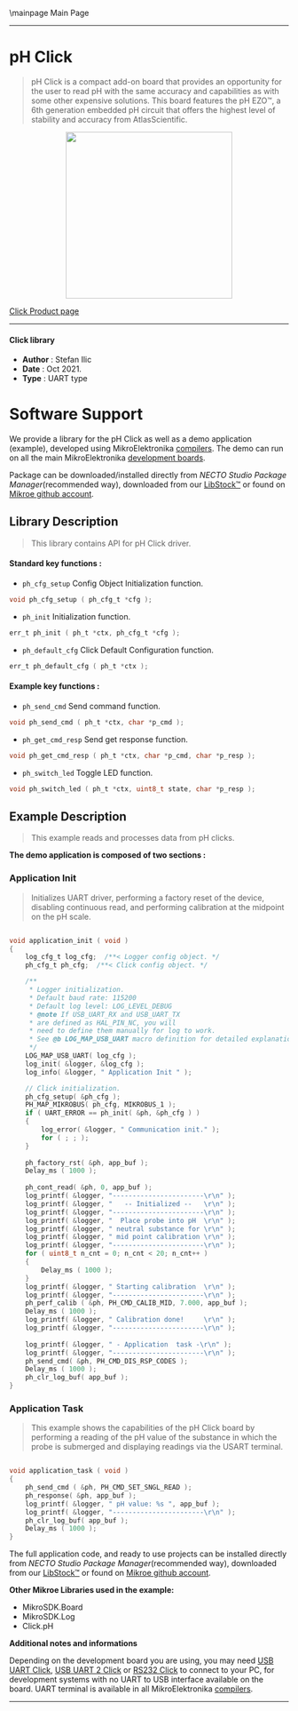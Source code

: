 \mainpage Main Page

---
# pH Click

> pH Click is a compact add-on board that provides an opportunity for the user to read pH with the same accuracy and capabilities as with some other expensive solutions. This board features the pH EZO™, a 6th generation embedded pH circuit that offers the highest level of stability and accuracy from AtlasScientific.

<p align="center">
  <img src="https://download.mikroe.com/images/click_for_ide/ph_click.png" height=300px>
</p>

[Click Product page](https://www.mikroe.com/ph-click)

---


#### Click library

- **Author**        : Stefan Ilic
- **Date**          : Oct 2021.
- **Type**          : UART type


# Software Support

We provide a library for the pH Click
as well as a demo application (example), developed using MikroElektronika
[compilers](https://www.mikroe.com/necto-studio).
The demo can run on all the main MikroElektronika [development boards](https://www.mikroe.com/development-boards).

Package can be downloaded/installed directly from *NECTO Studio Package Manager*(recommended way), downloaded from our [LibStock&trade;](https://libstock.mikroe.com) or found on [Mikroe github account](https://github.com/MikroElektronika/mikrosdk_click_v2/tree/master/clicks).

## Library Description

> This library contains API for pH Click driver.

#### Standard key functions :

- `ph_cfg_setup` Config Object Initialization function.
```c
void ph_cfg_setup ( ph_cfg_t *cfg );
```

- `ph_init` Initialization function.
```c
err_t ph_init ( ph_t *ctx, ph_cfg_t *cfg );
```

- `ph_default_cfg` Click Default Configuration function.
```c
err_t ph_default_cfg ( ph_t *ctx );
```

#### Example key functions :

- `ph_send_cmd` Send command function.
```c
void ph_send_cmd ( ph_t *ctx, char *p_cmd );
```

- `ph_get_cmd_resp` Send get response function.
```c
void ph_get_cmd_resp ( ph_t *ctx, char *p_cmd, char *p_resp );
```

- `ph_switch_led` Toggle LED function.
```c
void ph_switch_led ( ph_t *ctx, uint8_t state, char *p_resp );
```

## Example Description

> This example reads and processes data from pH clicks.

**The demo application is composed of two sections :**

### Application Init

> Initializes UART driver, performing a factory reset of the device, disabling continuous read, 
> and performing calibration at the midpoint on the pH scale.

```c

void application_init ( void ) 
{
    log_cfg_t log_cfg;  /**< Logger config object. */
    ph_cfg_t ph_cfg;  /**< Click config object. */

    /** 
     * Logger initialization.
     * Default baud rate: 115200
     * Default log level: LOG_LEVEL_DEBUG
     * @note If USB_UART_RX and USB_UART_TX 
     * are defined as HAL_PIN_NC, you will 
     * need to define them manually for log to work. 
     * See @b LOG_MAP_USB_UART macro definition for detailed explanation.
     */
    LOG_MAP_USB_UART( log_cfg );
    log_init( &logger, &log_cfg );
    log_info( &logger, " Application Init " );

    // Click initialization.
    ph_cfg_setup( &ph_cfg );
    PH_MAP_MIKROBUS( ph_cfg, MIKROBUS_1 );
    if ( UART_ERROR == ph_init( &ph, &ph_cfg ) ) 
    {
        log_error( &logger, " Communication init." );
        for ( ; ; );
    }
    
    ph_factory_rst( &ph, app_buf );
    Delay_ms ( 1000 );
    
    ph_cont_read( &ph, 0, app_buf );
    log_printf( &logger, "-----------------------\r\n" );
    log_printf( &logger, "   -- Initialized --   \r\n" );
    log_printf( &logger, "-----------------------\r\n" );
    log_printf( &logger, "  Place probe into pH  \r\n" );
    log_printf( &logger, " neutral substance for \r\n" );
    log_printf( &logger, " mid point calibration \r\n" );
    log_printf( &logger, "-----------------------\r\n" );
    for ( uint8_t n_cnt = 0; n_cnt < 20; n_cnt++ )
    {
        Delay_ms ( 1000 );
    }
    log_printf( &logger, " Starting calibration  \r\n" );
    log_printf( &logger, "-----------------------\r\n" );
    ph_perf_calib ( &ph, PH_CMD_CALIB_MID, 7.000, app_buf );
    Delay_ms ( 1000 );
    log_printf( &logger, " Calibration done!     \r\n" );
    log_printf( &logger, "-----------------------\r\n" );
    
    log_printf( &logger, " - Application  task -\r\n" );
    log_printf( &logger, "-----------------------\r\n" );
    ph_send_cmd( &ph, PH_CMD_DIS_RSP_CODES );
    Delay_ms ( 1000 );
    ph_clr_log_buf( app_buf );
}

```

### Application Task

> This example shows the capabilities of the pH Click board by performing a reading of the 
> pH value of the substance in which the probe is submerged and displaying readings via the 
> USART terminal.

```c

void application_task ( void ) 
{
    ph_send_cmd ( &ph, PH_CMD_SET_SNGL_READ );
    ph_response( &ph, app_buf );
    log_printf( &logger, " pH value: %s ", app_buf );
    log_printf( &logger, "-----------------------\r\n" );
    ph_clr_log_buf( app_buf );
    Delay_ms ( 1000 );
}

```


The full application code, and ready to use projects can be installed directly from *NECTO Studio Package Manager*(recommended way), downloaded from our [LibStock&trade;](https://libstock.mikroe.com) or found on [Mikroe github account](https://github.com/MikroElektronika/mikrosdk_click_v2/tree/master/clicks).

**Other Mikroe Libraries used in the example:**

- MikroSDK.Board
- MikroSDK.Log
- Click.pH

**Additional notes and informations**

Depending on the development board you are using, you may need
[USB UART Click](https://www.mikroe.com/usb-uart-click),
[USB UART 2 Click](https://www.mikroe.com/usb-uart-2-click) or
[RS232 Click](https://www.mikroe.com/rs232-click) to connect to your PC, for
development systems with no UART to USB interface available on the board. UART
terminal is available in all MikroElektronika
[compilers](https://shop.mikroe.com/compilers).

---

